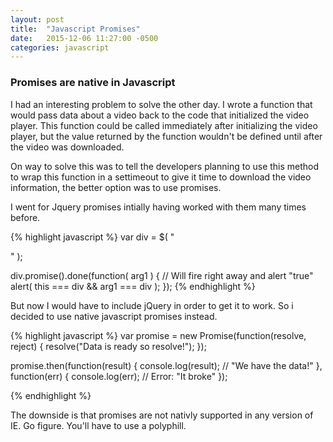 ```yaml
---
layout: post
title:  "Javascript Promises"
date:   2015-12-06 11:27:00 -0500
categories: javascript
---
```


### Promises are native in Javascript

I had an interesting problem to solve the other day. I wrote a function that would pass data about a video 
back to the code that initialized the video player. This function could be called immediately after initializing 
the video player, but the value returned by the function wouldn't be defined until after the video was downloaded.

On way to solve this was to tell the developers planning to use this method to wrap this function in a settimeout to 
give it time to download the video information, the better option was to use promises.

I went for Jquery promises intially having worked with them many times before.

{% highlight javascript %}
var div = $( "<div>" );
 
div.promise().done(function( arg1 ) {
  // Will fire right away and alert "true"
  alert( this === div && arg1 === div );
});
{% endhighlight %}

But now I would have to include jQuery in order to get it to work. So i decided to use native javascript promises instead.


{% highlight javascript %}
var promise = new Promise(function(resolve, reject) {
    resolve("Data is ready so resolve!");
});

promise.then(function(result) {
  console.log(result); // "We have the data!"
}, function(err) {
  console.log(err); // Error: "It broke"
});

{% endhighlight %}

The downside is that promises are not nativly supported in any version of IE. Go figure. You'll have to use a polyphill. 